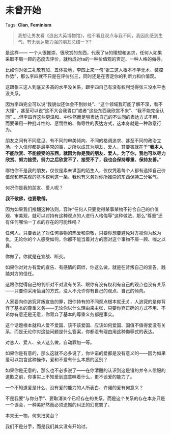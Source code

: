 # 未曾开始

Tags: **Clan**, **Feminism**

> 我想让男友看《逃出大英博物馆》，他不看且观点与我不同，我因此感到生气。有无表达能力强的朋友总结一下?



是这样—— 一个人很推崇、很欣赏的东西，代表了ta的理想和追求，任何人如果采取不屑一顾的态度去评价，就构成对ta的一种价值观的否定、一种人格的侮辱。

比如你对张三礼敬有加、五体投地，李四上来一句“张三这人根本不学无术、装腔作势”，那么李四就不只是在评价张三，同时还是在否定你的判断力和价值观。

这跟张三这人到底又多高的水平没关系，跟李四自己有没有权利觉得张三没水平也没关系。

因为李四完全可以说“我貌似还体会不到妙处”、“这个领域我可能了解不深，看不大懂”，甚至可以说“这不大合我胃口”或者“这些东西我欣赏不来”、“我不能完全认同”……但李四弃这些更温和、中性然而足够表达自己的不认同的表达方式不用，而要采用一种批斗性的、惩罚性的、侮辱性的表达方式，这本身就是一种敌意行为。

朋友之间有不同意见、有不同的审美倾向、不同的格调追求、甚至不同的政治立场、个人信仰都是最平常的事，之所以成其为朋友、爱人，其要害就在于“**我本人不能欣赏、不能接受的东西，就因为你是我的朋友、爱人，为了你，我也可以尽力欣赏、努力接受，努力之后欣赏不了、接受不了，我也会保持尊重、保持友善。**”

哪怕你不是我的朋友，仅仅是素未谋面的陌生人，仅仅凭着每个人都有选择自己价值观和审美观的基本权利这一条，我也有义务对你所推崇的东西保持三分客气。

何况你是我的朋友、爱人呢？

**我不敬佛，也要敬僧。**

因为如果我们推翻这种法则，容许“任何人只要觉得某事某物不符合自己的价值观、审美观，就可以对持有这种观点的人进行人格侮辱”这种做法，那么“尊重”还有任何哪怕一丁点的存在的可能性吗？

任何人，只要表达了对任何事物的热爱和崇敬，只要你想要避免对方视你为敌为仇，无论你的个人感受如何，你都不能当着对方的面对这个事物不屑一顾、嗤之以鼻。

你做了，你就是在宣战、断交。

如果你对对方有爱的宣告、有感情的羁绊，你这么做，就是在背叛自己的宣告，践踏对方的信任。

这跟你觉得自己的判断对不对没有关系、跟你有没有权利有自己的观点也没有关系——只要你采用恰当的方式，没人不允许你有自己的观点、自己的倾向。

人家要向你追究背叛宣告的罪，跟你持有的不同观点根本就无关，人追究的是你背弃了基本的尊重义务——无论你以什么理由来主张，只要你弃正确的方式不用、不论你有意还是无意，你背弃了基本的尊重义务都是事实。

这个话题根本就和人爱不爱国、该不该爱国、应该如何爱国、国值不值得爱没有关系，而是无论你对这些问题是什么答案，你都没有理由用这种侮辱式的表达。

对恋人、爱人、亲人这么做，自动罪加一等。

如果你是有意的，那么这就不必多说了，你许诺的爱都是没有意义的——因为如果爱可以包含这种操作，爱和不爱有什么本质的区别？

如果你是无意的，那么也不必多说了——在你清醒的认识到这是错的并令人信服的道歉之前，你事实上不知爱到底意味着什么，更不谈爱的能力了。

一个不知道爱是什么、没有爱的能力的人所表白、许诺的爱有何意义？

不是我要“与你分手”、要取消某个已经存在的关系，而是这个关系的存在本身只是一个误会，一种美好然而必须遗憾的纠正的幻觉罢了。

本来无一物，何来扫灵台？

我们不是分手，而是我们其实没有开始过。



